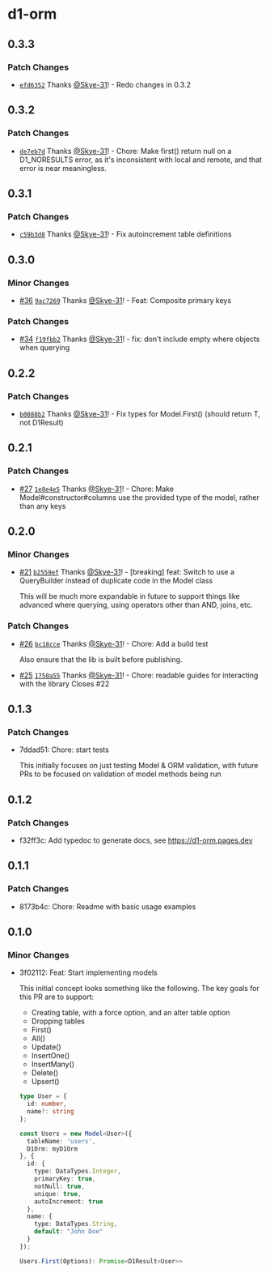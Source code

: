 # d1-orm

## 0.3.3

### Patch Changes

- [`efd6352`](https://github.com/Interactions-as-a-Service/d1-orm/commit/efd635290dfed2c5a3ac12893b2f9b2fced16d16) Thanks [@Skye-31](https://github.com/Skye-31)! - Redo changes in 0.3.2

## 0.3.2

### Patch Changes

- [`de7eb7d`](https://github.com/Interactions-as-a-Service/d1-orm/commit/de7eb7d72f875aa4c3baa996c85b530f3e245eeb) Thanks [@Skye-31](https://github.com/Skye-31)! - Chore: Make first() return null on a D1_NORESULTS error, as it's inconsistent with local and remote, and that error is near meaningless.

## 0.3.1

### Patch Changes

- [`c59b3d8`](https://github.com/Interactions-as-a-Service/d1-orm/commit/c59b3d8d13e6fcfa9254fdb81ae3b7e8901f3bf2) Thanks [@Skye-31](https://github.com/Skye-31)! - Fix autoincrement table definitions

## 0.3.0

### Minor Changes

- [#36](https://github.com/Interactions-as-a-Service/d1-orm/pull/36) [`9ac7269`](https://github.com/Interactions-as-a-Service/d1-orm/commit/9ac726959774d1a577048ccd7404f1c28c50fa93) Thanks [@Skye-31](https://github.com/Skye-31)! - Feat: Composite primary keys

### Patch Changes

- [#34](https://github.com/Interactions-as-a-Service/d1-orm/pull/34) [`f19fbb2`](https://github.com/Interactions-as-a-Service/d1-orm/commit/f19fbb231671d0185f8a42e49a2c86ada99b2feb) Thanks [@Skye-31](https://github.com/Skye-31)! - fix: don't include empty where objects when querying

## 0.2.2

### Patch Changes

- [`b0088b2`](https://github.com/Interactions-as-a-Service/d1-orm/commit/b0088b2884889e86fe871c965be5e154c3af2d99) Thanks [@Skye-31](https://github.com/Skye-31)! - Fix types for Model.First() (should return T, not D1Result<T>)

## 0.2.1

### Patch Changes

- [#27](https://github.com/Interactions-as-a-Service/d1-orm/pull/27) [`1e8e4e5`](https://github.com/Interactions-as-a-Service/d1-orm/commit/1e8e4e54d948d6eac4aff13b24676926fd5f7dce) Thanks [@Skye-31](https://github.com/Skye-31)! - Chore: Make Model#constructor#columns use the provided type of the model, rather than any keys

## 0.2.0

### Minor Changes

- [#21](https://github.com/Interactions-as-a-Service/d1-orm/pull/21) [`b2559ef`](https://github.com/Interactions-as-a-Service/d1-orm/commit/b2559ef2a79ed908b1c5725431af5415490e3201) Thanks [@Skye-31](https://github.com/Skye-31)! - [breaking] feat: Switch to use a QueryBuilder instead of duplicate code in the Model class

  This will be much more expandable in future to support things like advanced where querying, using operators other than AND, joins, etc.

### Patch Changes

- [#26](https://github.com/Interactions-as-a-Service/d1-orm/pull/26) [`bc18cce`](https://github.com/Interactions-as-a-Service/d1-orm/commit/bc18ccea10e332b4d7fa600662cf1358b899c76d) Thanks [@Skye-31](https://github.com/Skye-31)! - Chore: Add a build test

  Also ensure that the lib is built before publishing.

- [#25](https://github.com/Interactions-as-a-Service/d1-orm/pull/25) [`1750a55`](https://github.com/Interactions-as-a-Service/d1-orm/commit/1750a55c77ad6d4fb797cb304309d8b704b271bd) Thanks [@Skye-31](https://github.com/Skye-31)! - Chore: readable guides for interacting with the library
  Closes #22

## 0.1.3

### Patch Changes

- 7ddad51: Chore: start tests

  This initially focuses on just testing Model & ORM validation, with future PRs to be focused on validation of model methods being run

## 0.1.2

### Patch Changes

- f32ff3c: Add typedoc to generate docs, see https://d1-orm.pages.dev

## 0.1.1

### Patch Changes

- 8173b4c: Chore: Readme with basic usage examples

## 0.1.0

### Minor Changes

- 3f02112: Feat: Start implementing models

  This initial concept looks something like the following.
  The key goals for this PR are to support:

  - Creating table, with a force option, and an alter table option
  - Dropping tables
  - First()
  - All()
  - Update()
  - InsertOne()
  - InsertMany()
  - Delete()
  - Upsert()

  ```ts
  type User = {
    id: number,
    name?: string
  };

  const Users = new Model<User>({
    tableName: 'users',
    D1Orm: myD1Orm
  }, {
    id: {
      type: DataTypes.Integer,
      primaryKey: true,
      notNull: true,
      unique: true,
      autoIncrement: true
    },
    name: {
      type: DataTypes.String,
      default: "John Doe"
    }
  });

  Users.First(Options): Promise<D1Result<User>>
  ```

